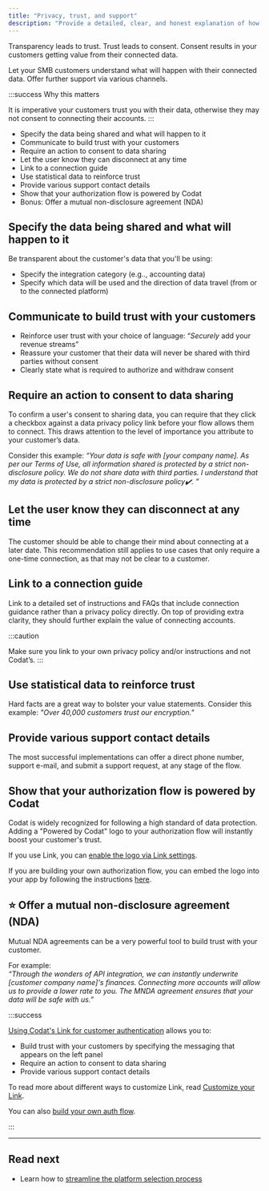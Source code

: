 ```yaml
---
title: "Privacy, trust, and support"
description: "Provide a detailed, clear, and honest explanation of how customers' data will be shared and used"
---
```


Transparency leads to trust. Trust leads to consent. Consent results in your customers getting value from their connected data.

Let your SMB customers understand what will happen with their connected data. Offer further support via various channels.

:::success Why this matters

It is imperative your customers trust you with their data, otherwise they may not consent to connecting their accounts.
:::

- Specify the data being shared and what will happen to it
- Communicate to build trust with your customers
- Require an action to consent to data sharing
- Let the user know they can disconnect at any time
- Link to a connection guide
- Use statistical data to reinforce trust
- Provide various support contact details
- Show that your authorization flow is powered by Codat
- Bonus: Offer a mutual non-disclosure agreement (NDA)

## Specify the data being shared and what will happen to it

Be transparent about the customer's data that you'll be using:

- Specify the integration category (e.g.., accounting data)
- Specify which data will be used and the direction of data travel (from or to the connected platform)

## Communicate to build trust with your customers

- Reinforce user trust with your choice of language: “_Securely_ add your revenue streams”
- Reassure your customer that their data will never be shared with third parties without consent
- Clearly state what is required to authorize and withdraw consent

## Require an action to consent to data sharing

To confirm a user's consent to sharing data, you can require that they click a checkbox against a data privacy policy link before your flow allows them to connect. This draws attention to the level of importance you attribute to your customer’s data.

Consider this example: _“Your data is safe with [your company name]. As per our Terms of Use, all information shared is protected by a strict non-disclosure policy. We do not share data with third parties. I understand that my data is protected by a strict non-disclosure policy✔️. ”_

## Let the user know they can disconnect at any time

The customer should be able to change their mind about connecting at a later date. This recommendation still applies to use cases that only require a one-time connection, as that may not be clear to a customer.

## Link to a connection guide

Link to a detailed set of instructions and FAQs that include connection guidance rather than a privacy policy directly. On top of providing extra clarity, they should further explain the value of connecting accounts.

:::caution

Make sure you link to your own privacy policy and/or instructions and not Codat’s.
:::

## Use statistical data to reinforce trust

Hard facts are a great way to bolster your value statements. Consider this example: _"Over 40,000 customers trust our encryption."_

## Provide various support contact details

The most successful implementations can offer a direct phone number, support e-mail, and submit a support request, at any stage of the flow.

## Show that your authorization flow is powered by Codat

Codat is widely recognized for following a high standard of data protection. Adding a "Powered by Codat" logo to your authorization flow will instantly boost your customer's trust.

If you use Link, you can [enable the logo via Link settings](/auth-flow/customize/customize-link#configure-your-link-flow).

If you are building your own authorization flow, you can embed the logo into your app by following the instructions [here](/auth-flow/build/build-your-own-authorization-journey#bonus-show-that-your-authentication-flow-is-powered-by-codat).

## ⭐ Offer a mutual non-disclosure agreement (NDA)

Mutual NDA agreements can be a very powerful tool to build trust with your customer.

For example:  
_“Through the wonders of API integration, we can instantly underwrite [customer company name]'s finances. Connecting more accounts will allow us to provide a lower rate to you. The MNDA agreement ensures that your data will be safe with us.”_

:::success

[Using Codat's Link for customer authentication](/auth-flow/overview) allows you to:

- Build trust with your customers by specifying the messaging that appears on the left panel
- Require an action to consent to data sharing
- Provide various support contact details

To read more about different ways to customize Link, read [Customize your Link](/auth-flow/customize/customize-link).

You can also [build your own auth flow](/auth-flow/build/build-your-own-authorization-journey).

:::


---

## Read next

- Learn how to [streamline the platform selection process](/auth-flow/optimize/platform-selection)
